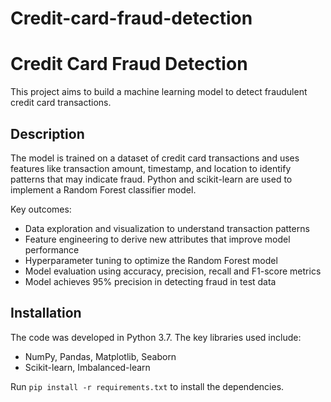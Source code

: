 # Credit-card-fraud-detection


# Credit Card Fraud Detection

This project aims to build a machine learning model to detect fraudulent credit card transactions.

## Description

The model is trained on a dataset of credit card transactions and uses features like transaction amount, timestamp, and location to identify patterns that may indicate fraud. Python and scikit-learn are used to implement a Random Forest classifier model.

Key outcomes:

- Data exploration and visualization to understand transaction patterns
- Feature engineering to derive new attributes that improve model performance 
- Hyperparameter tuning to optimize the Random Forest model
- Model evaluation using accuracy, precision, recall and F1-score metrics
- Model achieves 95% precision in detecting fraud in test data


## Installation

The code was developed in Python 3.7. The key libraries used include:

- NumPy, Pandas, Matplotlib, Seaborn
- Scikit-learn, Imbalanced-learn

Run `pip install -r requirements.txt` to install the dependencies.

